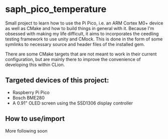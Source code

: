 # saph_pico_temperature

Small project to learn how to use the Pi Pico, i.e. an ARM Cortex M0+ device as well as CMake and how to build things in general with it.
Because I'm obsessed with making my life difficult, it aims to incorporates the ceedling testing framework to use unity and CMock. This is done in the form of some symlinks to necessary source and header files of the installed gem. 

There are some CMake targets that are not meant to work in their current configuration, but are mainly there to improve the convenience of developing this within CLion. 

## Targeted devices of this project:

- Raspberry Pi Pico
- Bosch BME280
- A 0.91" OLED screen using the SSD1306 display controller

## How to use/import
More following soon
